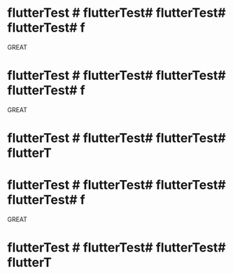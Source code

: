 # flutterTest # flutterTest# flutterTest# flutterTest# f
GREAT 
# flutterTest # flutterTest# flutterTest# flutterTest# f
GREAT 
# flutterTest # flutterTest# flutterTest# flutterT

# flutterTest # flutterTest# flutterTest# flutterTest# f
GREAT 
# flutterTest # flutterTest# flutterTest# flutterT
